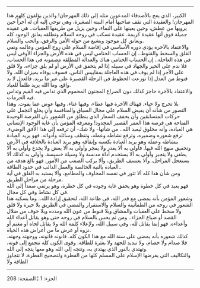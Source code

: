 ------------------------------------------------------------------------

الكبير، الذي يعج بالأصدقاء المدعوين مثله إلى ذلك المهرجان! والذين يؤلفون
كلهم هذا المهرجان! والعقيدة التي تقف صاحبها أمام النبتة الصغيرة، وهي
توحي إليه أن له أجراً حين يرويها من عطش، وحين يعينها على النماء، وحين
يزيل من طريقها العقبات.. هي عقيدة جميلة فوق أنها عقيدة كريمة. عقيدة تسكب
في روحه السلام وتطلقه يعانق الوجود كله ويعانق كل موجود ويشيع من حوله
الأمن والرفق، والحب والسلام.  
والاعتقاد بالآخرة يؤدي دوره الأساسي في إفاضة السلام على روح المؤمن
وعالمه ونفي القلق والسخط والقنوط.. إن الحساب الختامي ليس في هذه الأرض
والجزاء الأوفى ليس في هذه العاجلة.. إن الحساب الختامي هناك والعدالة
المطلقة مضمونة في هذا الحساب. فلا ندم على الخير والجهاد في سبيله إذا لم
يتحقق في الأرض أو لم يلق جزاءه. ولا قلق على الأجر إذا لم يوف في هذه
العاجلة بمقاييس الناس، فسوف يوفاه بميزان الله. ولا قنوط من العدل إذا
توزعت الحظوظ في الرحلة القصيرة على غير ما يريد، فالعدل لا بد واقع. وما
الله يريد ظلماً للعباد.  
والاعتقاد بالآخرة حاجز كذلك دون الصراع المجنون المحموم الذي تداس فيه
القيم وتداس فيه الحرمات.  
بلا تحرج ولا حياء. فهناك الآخرة فيها عطاء، وفيها غناء، وفيها عوض عما
يفوت. وهذا التصور من شأنه أن يفيض السلام على مجال السباق والمنافسة وأن
يخلع التجمل على حركات المتسابقين وأن يخفف السعار الذي ينطلق من الشعور
بأن الفرصة الوحيدة المتاحة هي فرصة هذا العمر القصير المحدود! ومعرفة
المؤمن بأن غاية الوجود الإنساني هي العبادة، وأنه مخلوق ليعبد الله.. من
شأنها- ولا شك- أن ترفعه إلى هذا الأفق الوضيء. ترفع شعوره وضميره، وترفع
نشاطه وعمله، وتنظف وسائله وأدواته. فهو يريد العبادة بنشاطه وعمله وهو
يريد العبادة بكسبه وإنفاقه وهو يريد العبادة بالخلافة في الأرض وتحقيق
منهج الله فيها. فأولى به ألا يغدر ولا يفجر وأولى به ألا يغش ولا يخدع
وأولى به ألا يطغى ولا يتجبر وأولى به ألا يستخدم أداة مدنسة ولا وسيلة
خسيسة. وأولى به كذلك ألا يستعجل المراحل، وألا يعتسف الطريق، وألا يركب
الصعب من الأمور. فهو بالغ هدفه من العبادة بالنية الخالصة والعمل الدائب
في حدود الطاقة..  
ومن شأن هذا كله ألا تثور في نفسه المخاوف والمطامع، وألا يستبد به القلق
في أية مرحلة من مراحل الطريق.  
فهو يعبد في كل خطوة وهو يحقق غاية وجوده في كل خطرة، وهو يرتقي صعداً إلى
الله في كل نشاط وفي كل مجال.  
وشعور المؤمن بأنه يمضي مع قدر الله، في طاعة الله، لتحقيق إرادة الله..
وما يسكبه هذا الشعور في روحه من الطمأنينة والسلام والاستقرار والمضي في
الطريق بلا حيرة ولا قلق ولا سخط على العقبات والمشاق وبلا قنوط من عون
الله ومدده وبلا خوف من ضلال القصد أو ضياع الجزاء.. ومن ثم يحس بالسلام في
روحه حتى وهو يقاتل أعداء الله وأعداءه. فهو إنما يقاتل لله، وفي سبيل
الله، ولإعلاء كلمة الله ولا يقاتل لجاه أو مغنم أو نزوة أو عرض ما من
أعراض هذه الحياة.  
كذلك شعوره بأنه يمضي على سنة الله مع هذا الكون كله. قانونه قانونه،
ووجهته وجهته. فلا صدام ولا خصام، ولا تبديد للجهد ولا بعثرة للطاقة. وقوى
الكون كله تتجمع إلى قوته، وتهتدي بالنور الذي يهتدي به، وتتجه إلى الله
وهو معها يتجه إلى الله.  
والتكاليف التي يفرضها الإسلام على المسلم كلها من الفطرة ولتصحيح الفطرة.
لا تتجاوز الطاقة ولا

------------------------------------------------------------------------

الجزء: 1 ¦ الصفحة: 208
